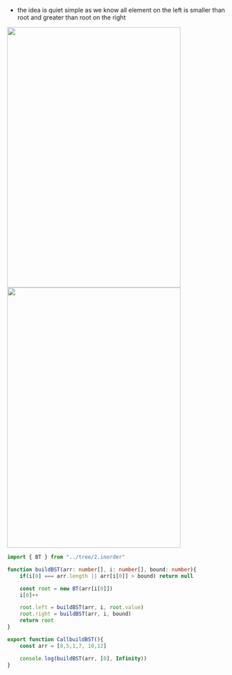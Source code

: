 - the idea is quiet simple as we know all element on the left is smaller than root and greater than root on the right 

<img width=400 height=600 src="https://github.com/user-attachments/assets/0c0acedb-1004-4f51-a68e-15d3d75a005b">


<img width=400 height=600 src="https://github.com/user-attachments/assets/0147f6ce-08b8-4989-b169-b02a71f6031f">


```ts
import { BT } from "../tree/2.inorder"

function buildBST(arr: number[], i: number[], bound: number){
    if(i[0] === arr.length || arr[i[0]] > bound) return null

    const root = new BT(arr[i[0]])
    i[0]++

    root.left = buildBST(arr, i, root.value)
    root.right = buildBST(arr, i, bound)
    return root
}

export function CallbuildBST(){
    const arr = [8,5,1,7, 10,12]

    console.log(buildBST(arr, [0], Infinity))
}
```
